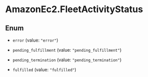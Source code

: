 # AmazonEc2.FleetActivityStatus

## Enum


* `error` (value: `"error"`)

* `pending_fulfillment` (value: `"pending_fulfillment"`)

* `pending_termination` (value: `"pending_termination"`)

* `fulfilled` (value: `"fulfilled"`)


